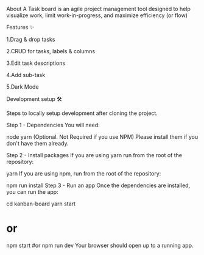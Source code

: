 About
A Task board is an agile project management tool designed to help visualize work, limit work-in-progress, and maximize efficiency (or flow)


Features ✨

1.Drag & drop tasks

2.CRUD for tasks, labels & columns

3.Edit task descriptions

4.Add sub-task

5.Dark Mode

Development setup 🛠

Steps to locally setup development after cloning the project.

Step 1 - Dependencies
You will need:

node
yarn (Optional. Not Required if you use NPM)
Please install them if you don't have them already.

Step 2 - Install packages
If you are using yarn run from the root of the repository:

yarn
If you are using npm, run from the root of the repository:

npm run install
Step 3 - Run an app
Once the dependencies are installed, you can run the app:

cd kanban-board
yarn start
# or
npm start
#or
npm run dev
Your browser should open up to a running app.
